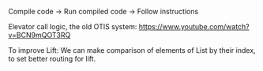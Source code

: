 Compile code -> 
    Run compiled code -> 
        Follow instructions


Elevator call logic, the old OTIS system:
https://www.youtube.com/watch?v=BCN9mQOT3RQ

To improve Lift:
We can make comparison of elements of List by their index,
to set better routing for lift.
